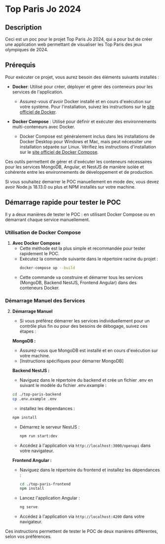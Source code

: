 # Top Paris Jo 2024

## Description
Ceci est un poc pour le projet Top Paris Jo 2024, qui a pour but de créer une application web permettant de visualiser les Top Paris des jeux olympiques de 2024.

## Prérequis

Pour exécuter ce projet, vous aurez besoin des éléments suivants installés :

- **Docker**: Utilisé pour créer, déployer et gérer des conteneurs pour les services de l'application.
    - Assurez-vous d'avoir Docker installé et en cours d'exécution sur votre système. Pour l'installation, suivez les instructions sur le [site officiel de Docker](https://docs.docker.com/get-docker/).

- **Docker Compose** : Utilisé pour définir et exécuter des environnements multi-conteneurs avec Docker.
    - Docker Compose est généralement inclus dans les installations de Docker Desktop pour Windows et Mac, mais peut nécessiter une installation séparée sur Linux. Vérifiez les instructions d'installation sur le [site officiel de Docker Compose](https://docs.docker.com/compose/install/).

Ces outils permettent de gérer et d'exécuter les conteneurs nécessaires pour les services MongoDB, Angular, et NestJS de manière isolée et cohérente entre les environnements de développement et de production.

Si vous souhaitez demarrer le POC manuellement en mode dev, vous devez avoir Node.js 18.13.0 ou plus et NPM installés sur votre machine.

## Démarrage rapide pour tester le POC
Il y a deux manières de tester le POC : en utilisant Docker Compose ou en démarrant chaque service manuellement.

### Utilisation de Docker Compose

1. **Avec Docker Compose**
    - Cette méthode est la plus simple et recommandée pour tester rapidement le POC.
    - Exécutez la commande suivante dans le répertoire racine du projet :
      ```bash
      docker-compose up --build
      ```
    - Cette commande va construire et démarrer tous les services (MongoDB, Backend NestJS, Frontend Angular) dans des conteneurs Docker.

### Démarrage Manuel des Services

2. **Démarrage Manuel**
    - Si vous préférez démarrer les services individuellement pour un contrôle plus fin ou pour des besoins de débogage, suivez ces étapes :

   **MongoDB :**
    - Assurez-vous que MongoDB est installé et en cours d'exécution sur votre machine.
    - [Instructions spécifiques pour démarrer MongoDB]

   **Backend NestJS :**
     - Naviguez dans le répertoire du backend et crée un fichier .env en suivant le modèle du fichier .env.example :
      ```bash
      cd ./top-paris-backend
      cp .env.example .env
      ```

     - installez les dépendances :
      ```bash
      npm install
      ```
    - Démarrez le serveur NestJS :
      ```bash
      npm run start:dev
      ```
   - Accédez à l'application via `http://localhost:3000/openapi` dans votre navigateur.

   **Frontend Angular :**
    - Naviguez dans le répertoire du frontend et installez les dépendances :
      ```bash
      cd ./top-paris-frontend
      npm install
      ```
    - Lancez l'application Angular :
      ```bash
      ng serve
      ```

    - Accédez à l'application via `http://localhost:4200` dans votre navigateur.

Ces instructions permettent de tester le POC de deux manières différentes, selon vos préférences.

